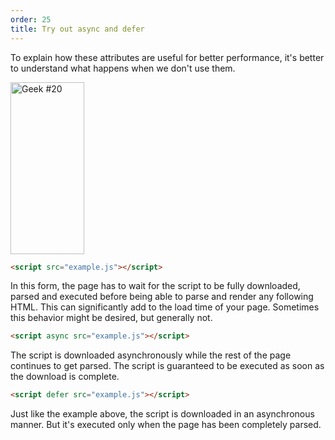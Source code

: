 ```yaml
---
order: 25
title: Try out async and defer
---
```


To explain how these attributes are useful for better performance, it's better to understand what happens when we don't use them.

<div class="img-left">
  <img id="geek-20" class="icos-geek" src="http://browserdiet.com/img/20.png" alt="Geek #20" width="118" height="275" />
</div>

``` html
<script src="example.js"></script>
```

In this form, the page has to wait for the script to be fully downloaded, parsed and executed before being able to parse and render any following HTML. This can significantly add to the load time of your page. Sometimes this behavior might be desired, but generally not.

``` html
<script async src="example.js"></script>
```

The script is downloaded asynchronously while the rest of the page continues to get parsed. The script is guaranteed to be executed as soon as the download is complete.

``` html
<script defer src="example.js"></script>
```

Just like the example above, the script is downloaded in an asynchronous manner. But it's executed only when the page has been completely parsed.
